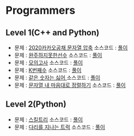 # Programmers


## Level 1(C++ and Python)
  * 문제 : [2020카카오공채 문자열 압축](https://programmers.co.kr/learn/courses/30/lessons/60057) 소스코드 :
  [풀이](https://github.com/DonghyunSung-MS/Algorithms_study/blob/master/Programmers/level1/compress_string_array.cpp)
  * 문제 : [완주하지못한선수](https://programmers.co.kr/learn/courses/30/lessons/42576) 소스코드 :
  [풀이](https://github.com/DonghyunSung-MS/Algorithms_study/blob/master/Programmers/level1/%EC%99%84%EC%A3%BC%ED%95%98%EC%A7%80%EB%AA%BB%ED%95%9C%EC%84%A0%EC%88%98.cpp)
  * 문제 : [모의고사](https://programmers.co.kr/learn/courses/30/lessons/42840) 소스코드 :
  [풀이](https://github.com/DonghyunSung-MS/Algorithms_study/blob/master/Programmers/level1/%EB%AA%A8%EC%9D%98%EA%B3%A0%EC%82%AC.cpp)
  * 문제 : [K번째수](https://programmers.co.kr/learn/courses/30/lessons/42748) 소스코드 :
  [풀이](https://github.com/DonghyunSung-MS/Algorithms_study/blob/master/Programmers/level1/k%EB%B2%88%EC%A7%B8%EC%88%98.cpp)
  * 문제 : [같은 숫자는 싫어
  ](https://programmers.co.kr/learn/courses/30/lessons/12906) 소스코드 :
  [풀이](https://github.com/DonghyunSung-MS/Algorithms_study/blob/master/Programmers/level1/%EA%B0%99%EC%9D%80%EC%88%AB%EC%9E%90%EB%8A%94%EC%8B%AB%EC%96%B4.cpp)
  * 문제 : [문자열 내 마음대로 정렬하기](https://programmers.co.kr/learn/courses/30/lessons/12915) 소스코드 :
  [풀이](https://github.com/DonghyunSung-MS/Algorithms_study/blob/master/Programmers/level1/%EB%AC%B8%EC%9E%90%EC%97%B4_%EB%82%B4_%EB%A7%88%EC%9D%8C%EB%8C%80%EB%A1%9C_%EC%A0%95%EB%A0%AC%ED%95%98%EA%B8%B0.cpp)

## Level 2(Python)
  * 문제 : [스킬트리](https://programmers.co.kr/learn/courses/30/lessons/49993) 소스코드 :
  [풀이](https://github.com/DonghyunSung-MS/Algorithms_study/blob/master/Programmers/level2/%EC%8A%A4%ED%82%AC%ED%8A%B8%EB%A6%AC.ipynb)
  * 문제 : [다리를 지나는 트럭](https://programmers.co.kr/learn/courses/30/lessons/42583) 소스코드 :
  [풀이](https://github.com/DonghyunSung-MS/Algorithms_study/blob/master/Programmers/level2/%EB%8B%A4%EB%A6%AC%EB%A5%BC%20%EC%A7%80%EB%82%98%EB%8A%94%20%ED%8A%B8%EB%9F%AD.ipynb)
